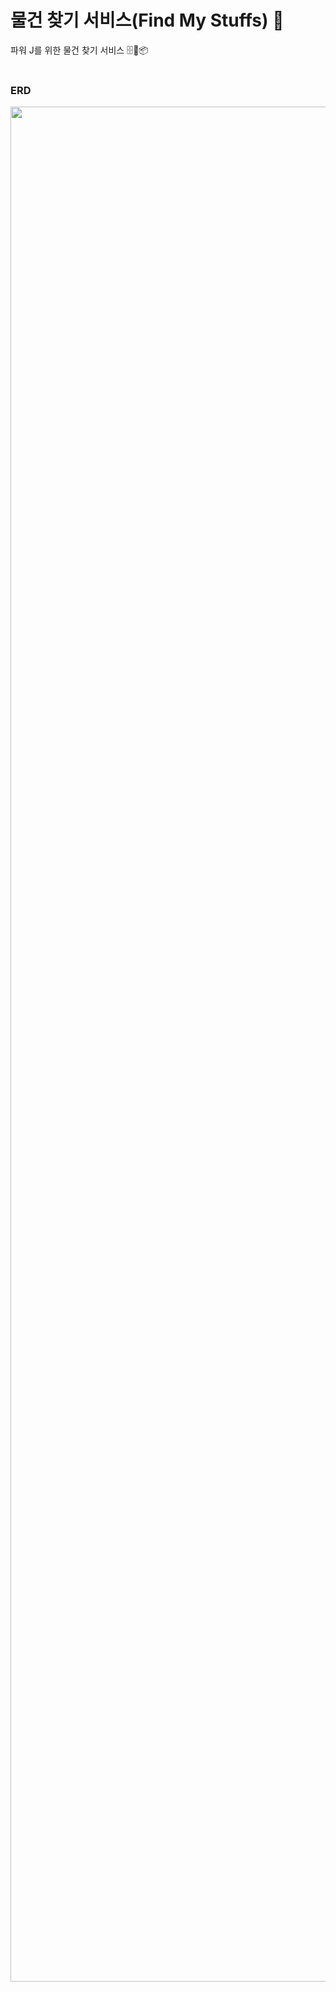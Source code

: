 # 물건 찾기 서비스(Find My Stuffs) 🤔

파워 J를 위한 물건 찾기 서비스 🗄️🚪📦
<br><br>
 

### ERD
<p>
  <img width="3000px'; heiht="4500px"; src="https://github.com/user-attachments/assets/8e228e66-c72c-4eea-b770-fed2a69c0d04">
</p>
